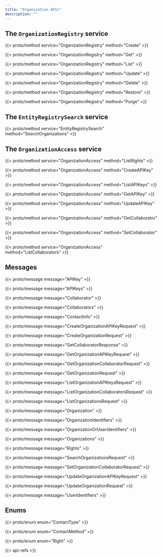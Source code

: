 ```yaml
---
title: "Organization APIs"
description: ""
---
```


## The `OrganizationRegistry` service

{{< proto/method service="OrganizationRegistry" method="Create" >}}

{{< proto/method service="OrganizationRegistry" method="Get" >}}

{{< proto/method service="OrganizationRegistry" method="List" >}}

{{< proto/method service="OrganizationRegistry" method="Update" >}}

{{< proto/method service="OrganizationRegistry" method="Delete" >}}

{{< proto/method service="OrganizationRegistry" method="Restore" >}}

{{< proto/method service="OrganizationRegistry" method="Purge" >}}

## The `EntityRegistrySearch` service

{{< proto/method service="EntityRegistrySearch" method="SearchOrganizations" >}}

## The `OrganizationAccess` service

{{< proto/method service="OrganizationAccess" method="ListRights" >}}

{{< proto/method service="OrganizationAccess" method="CreateAPIKey" >}}

{{< proto/method service="OrganizationAccess" method="ListAPIKeys" >}}

{{< proto/method service="OrganizationAccess" method="GetAPIKey" >}}

{{< proto/method service="OrganizationAccess" method="UpdateAPIKey" >}}

{{< proto/method service="OrganizationAccess" method="GetCollaborator" >}}

{{< proto/method service="OrganizationAccess" method="SetCollaborator" >}}

{{< proto/method service="OrganizationAccess" method="ListCollaborators" >}}

## Messages

{{< proto/message message="APIKey" >}}

{{< proto/message message="APIKeys" >}}

{{< proto/message message="Collaborator" >}}

{{< proto/message message="Collaborators" >}}

{{< proto/message message="ContactInfo" >}}


{{< proto/message message="CreateOrganizationAPIKeyRequest" >}}

{{< proto/message message="CreateOrganizationRequest" >}}

{{< proto/message message="GetCollaboratorResponse" >}}

{{< proto/message message="GetOrganizationAPIKeyRequest" >}}

{{< proto/message message="GetOrganizationCollaboratorRequest" >}}

{{< proto/message message="GetOrganizationRequest" >}}

{{< proto/message message="ListOrganizationAPIKeysRequest" >}}

{{< proto/message message="ListOrganizationCollaboratorsRequest" >}}

{{< proto/message message="ListOrganizationsRequest" >}}

{{< proto/message message="Organization" >}}

{{< proto/message message="OrganizationIdentifiers" >}}

{{< proto/message message="OrganizationOrUserIdentifiers" >}}

{{< proto/message message="Organizations" >}}

{{< proto/message message="Rights" >}}

{{< proto/message message="SearchOrganizationsRequest" >}}

{{< proto/message message="SetOrganizationCollaboratorRequest" >}}

{{< proto/message message="UpdateOrganizationAPIKeyRequest" >}}

{{< proto/message message="UpdateOrganizationRequest" >}}

{{< proto/message message="UserIdentifiers" >}}

## Enums

{{< proto/enum enum="ContactType" >}}

{{< proto/enum enum="ContactMethod" >}}

{{< proto/enum enum="Right" >}}

{{< api-refs >}}
